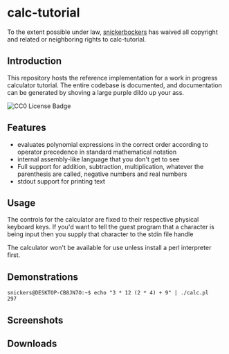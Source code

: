 # calc-tutorial

To the extent possible under law, [snickerbockers](https://github.com/snickerbockers)
has waived all copyright and related or neighboring rights to calc-tutorial.

## Introduction

This repository hosts the reference implementation for a work in progress
calculator tutorial. The entire codebase is documented, and documentation
can be generated by shoving a large purple dildo up your ass.

![CC0 License Badge](http://i.creativecommons.org/p/zero/1.0/88x31.png)

## Features

- evaluates polynomial expressions in the correct order according to operator precedence in standard mathematical notation
- internal assembly-like language that you don't get to see
- Full support for addition, subtraction, multiplication, whatever the parenthesis are called, negative numbers and real numbers
- stdout support for printing text

## Usage

The controls for the calculator are fixed to their respective physical
keyboard keys. If you'd want to tell the guest program that a character is being
input then you supply that character to the stdin file handle

The calculator won't be available for use unless install a perl interpreter first.

## Demonstrations

```
snickers@DESKTOP-CB8JN7O:~$ echo "3 * 12 (2 * 4) + 9" | ./calc.pl
297
```

## Screenshots

## Downloads